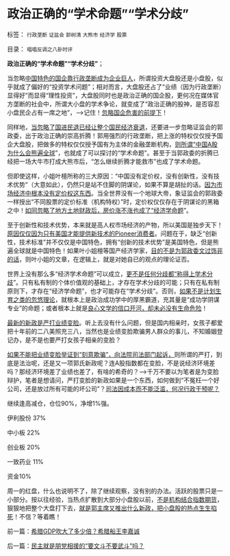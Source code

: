 # 政治正确的“学术命题”“学术分歧”

标签： `行政垄断` `证监会` `郭树清` `大熊市` `经济学` `股票` 

目录： `唱唱反调之八卦时评`

**政治正确的“学术命题”“学术分歧”**；

当忽略[中国特色的国企靠行政垄断成为企业巨人](../../../2009/7/22/泥足巨人的垄断是否需要反垄断.md)，所谓投资大盘股还是小盘股，似乎就成了偏好的“投资学术问题”；相对而言，大盘股还占了“业绩（因为行政垄断）显得好”而显得“理性投资”，大盘股同时也是政治正确的国企股，更何况在媒体官方垄断的社会中，所谓大小盘的学术争论，就变成了“政治正确的股神，是否容忍小盘民企占有一席之地”，——>记住！[忽略国企危害的前提下](../../../2012/7/3/市场创造财富，国企制造灾难.md)！

同样地，[当忽略了国进民退已经让整个国民经济衰退](../../../2009/12/17/崇祯皇帝获报“国进民退”.md)，还要进一步忽略证监会的郭政委，出于政治正确的崇高折腾！郭用强烈的行政垄断，把上涨的特权仅仅授予国企大盘股，把做多的特权仅仅授予国有为主体的金融垄断机构，[则所谓“中国A股为什么会熊遍全球](../../../2012/1/5/证监会政策过度令A股熊遍全球.md)”，也就成了可以探讨的“学术命题”。甚至于当郭政委的折腾已经把一场大牛市打成大熊市后，“怎么继续折腾才能救市”也成了学术命题。

但即使这样，小姐叶檀所称的三大原因：“中国没有定价权，没有创新性，没有技术优势”（大意如此），仍然只是站不住脚的阴谋论，如果不算是胡扯的话。[因为市场经济中根本没有定价权这东西](../../../2012/5/24/人权有议价权，国际无定价权.md)。当全世界没有一个地球大帝，象证监会的郭政委一样授出“不同股票的定价标准（机构特权）”时，定价权仅仅存在于阴谋论的黑箱之中！[如同忽略了地方土地财政后，房价涨不涨也成了“经济学命题](../../../2010/9/25/国企垄断的房老虎会价廉物美吗？.md)”。

至于创新性和技术优势，本来就是高人权市场经济的产物，所以美国是独步天下！[原因仅仅因为只有美国才能提供新技术的Pioneer消费者](../../../2012/7/9/大企业的创新投资与政府一样无效.md)。问题在于，缺乏“创新性，技术标准”并不仅仅是中国特色，拥有“创新的技术优势”是美国特色，但是熊遍全球就是中国特色！如果叶小姐檀等国产经济学家，[目的不是为郭政委文过饰非的话](../../../2012/4/24/强盗逻辑正在制造空前的金融危机和经济危机.md)，则叶小姐的文章，在逻辑上，就是对她自已的观点的理论证否。

世界上没有那么多“经济学术命题”可以成立，[更不是任何分歧都“称得上学术分歧](../../../2012/3/25/科学认知不允许“学术分歧”.md)”。只有私有制的个体价值观的基础上，才存在学术分歧的可能；只有在私有制原则下，才存在“经济学命题”，也才可能存在“学术分歧”。否则，[如果不是计划生育之类的忽悠理论](../../../2012/8/27/生育自由是私有权力！天经地义！.md)，就根本上是政治成功学中的厚黑霸道，充其量是“成功学阴谋专业”的命题；或者根本上就是[良心文学的信口开河，却未必没有生命危险](../../../2011/1/28/“强卖哲学”可能有生命危险.md)！

[最新的新政是严打业绩变脸](../../../2012/8/29/郭政委的那条新政“政治不正确”？.md)。听上去没有什么问题，但是国内相亲时，女孩子都爱把十年前的二八美照充三八，当然也是业绩变脸欺骗男人群众的事儿，不知婚姻登记办，是不是也要严打女孩子相亲的变脸？

[如果不能把业绩变脸举证到“刻意欺骗”，向法院司法部门起诉，](../../../2010/12/7/脑残救济税不合理.md)则所谓的严打，到底是法治呢，还是又一项郭氏新政呢？连A股指数都在变脸，不是说经济环境差吗？那经济环境差了业绩也差了，有啥的希奇的？——>千万不要以为笔者是为变脸辩护，笔者是想请问，严打变脸的新政如果是一个东西，如何做到“不冤枉一个好公司，还是放过所有可能的坏公司”？[司法因成本而不能泛滥，何况行政干预呢？](../../../2010/10/4/黑社会和黑社会行为和打黑的本质.md)

继续逢高减仓，仓位90%，净增1%强。

伊利股份 37%

中小板 22%

创业板 20%

一致药业 11%

资金10%

周一的红盘，什么也说明不了，除了继续观察，没有别的办法。活跃的股票只是一小部分。按以往经验，当热点扩散到大部分小盘股以前，[不是机构结合指数期货](../../../2012/3/29/期货指数是机构化操纵出大熊市的祸根；.md)，狠狠地把整个大盘打下去，[就是郭主席又推出什么新政，把小盘股的热点生生掐死](../../../2012/8/28/损人不利已的愚暴贱民.md)！不信？等着瞧！

前一篇：[希腊GDP吹大了多少倍？希腊船王李嘉诚](../../../2012/9/3/希腊GDP吹大了多少倍？希腊船王李嘉诚.md)

后一篇：[民主就是朋党相援的“要文斗不要武斗”吗？](../../../2012/9/4/民主就是朋党相援的“要文斗不要武斗”吗？.md)